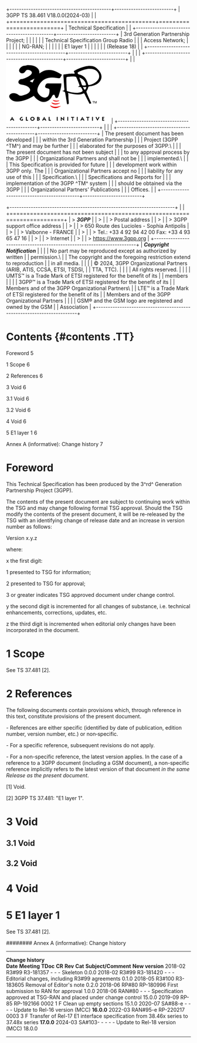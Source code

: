 +-------------------------------------------+-------------------------+
| 3GPP TS 38.461 V18.0.0(2024-03)           |                         |
+===========================================+=========================+
| Technical Specification                   |                         |
+-------------------------------------------+-------------------------+
| 3rd Generation Partnership Project;       |                         |
|                                           |                         |
| Technical Specification Group Radio       |                         |
| Access Network;                           |                         |
|                                           |                         |
| NG-RAN;                                   |                         |
|                                           |                         |
| E1 layer 1                                |                         |
|                                           |                         |
| (Release 18)                              |                         |
+-------------------------------------------+-------------------------+
|                                           |                         |
+-------------------------------------------+-------------------------+
|                                           | ![](./media/image2.png) |
+-------------------------------------------+-------------------------+
|                                           |                         |
+-------------------------------------------+-------------------------+
| The present document has been developed   |                         |
| within the 3rd Generation Partnership     |                         |
| Project (3GPP ^TM^) and may be further    |                         |
| elaborated for the purposes of 3GPP.\     |                         |
| The present document has not been subject |                         |
| to any approval process by the 3GPP       |                         |
| Organizational Partners and shall not be  |                         |
| implemented.\                             |                         |
| This Specification is provided for future |                         |
| development work within 3GPP only. The    |                         |
| Organizational Partners accept no         |                         |
| liability for any use of this             |                         |
| Specification.\                           |                         |
| Specifications and Reports for            |                         |
| implementation of the 3GPP ^TM^ system    |                         |
| should be obtained via the 3GPP           |                         |
| Organizational Partners\' Publications    |                         |
| Offices.                                  |                         |
+-------------------------------------------+-------------------------+

+----------------------------------------------------------------------+
|                                                                      |
+======================================================================+
| > ***3GPP***                                                         |
| >                                                                    |
| > Postal address                                                     |
| >                                                                    |
| > 3GPP support office address                                        |
| >                                                                    |
| > 650 Route des Lucioles - Sophia Antipolis                          |
| >                                                                    |
| > Valbonne - FRANCE                                                  |
| >                                                                    |
| > Tel.: +33 4 92 94 42 00 Fax: +33 4 93 65 47 16                     |
| >                                                                    |
| > Internet                                                           |
| >                                                                    |
| > https://www.3gpp.org                                               |
+----------------------------------------------------------------------+
| ***Copyright Notification***                                         |
|                                                                      |
| No part may be reproduced except as authorized by written            |
| permission.\                                                         |
| The copyright and the foregoing restriction extend to reproduction   |
| in all media.                                                        |
|                                                                      |
| © 2024, 3GPP Organizational Partners (ARIB, ATIS, CCSA, ETSI, TSDSI, |
| TTA, TTC).                                                           |
|                                                                      |
| All rights reserved.                                                 |
|                                                                      |
| UMTS™ is a Trade Mark of ETSI registered for the benefit of its      |
| members                                                              |
|                                                                      |
| 3GPP™ is a Trade Mark of ETSI registered for the benefit of its      |
| Members and of the 3GPP Organizational Partners\                     |
| LTE™ is a Trade Mark of ETSI registered for the benefit of its       |
| Members and of the 3GPP Organizational Partners                      |
|                                                                      |
| GSM® and the GSM logo are registered and owned by the GSM            |
| Association                                                          |
+----------------------------------------------------------------------+

 Contents {#contents .TT}
========

Foreword 5

1 Scope 6

2 References 6

3 Void 6

3.1 Void 6

3.2 Void 6

4 Void 6

5 E1 layer 1 6

Annex A (informative): Change history 7

 Foreword
========

This Technical Specification has been produced by the 3^rd^ Generation
Partnership Project (3GPP).

The contents of the present document are subject to continuing work
within the TSG and may change following formal TSG approval. Should the
TSG modify the contents of the present document, it will be re-released
by the TSG with an identifying change of release date and an increase in
version number as follows:

Version x.y.z

where:

x the first digit:

1 presented to TSG for information;

2 presented to TSG for approval;

3 or greater indicates TSG approved document under change control.

y the second digit is incremented for all changes of substance, i.e.
technical enhancements, corrections, updates, etc.

z the third digit is incremented when editorial only changes have been
incorporated in the document.

 1 Scope
=======

See TS 37.481 \[2\].

2 References
============

The following documents contain provisions which, through reference in
this text, constitute provisions of the present document.

\- References are either specific (identified by date of publication,
edition number, version number, etc.) or non‑specific.

\- For a specific reference, subsequent revisions do not apply.

\- For a non-specific reference, the latest version applies. In the case
of a reference to a 3GPP document (including a GSM document), a
non-specific reference implicitly refers to the latest version of that
document *in the same Release as the present document*.

\[1\] Void.

\[2\] 3GPP TS 37.481: \"E1 layer 1\".

3 Void
======

3.1 Void
--------

3.2 Void
--------

4 Void
======

5 E1 layer 1
============

See TS 37.481 \[2\].

######## Annex A (informative): Change history

  -------------------- ------------- ----------- -------- --------- --------- ----------------------------------------------------------------------------------- -----------------
  **Change history**                                                                                                                                              
  **Date**             **Meeting**   **TDoc**    **CR**   **Rev**   **Cat**   **Subject/Comment**                                                                 **New version**
  2018-02              R3\#99        R3-181357   \-       \-        \-        Skeleton                                                                            0.0.0
  2018-02              R3\#99        R3-181420   \-       \-        \-        Editorial changes, including R3\#99 agreements                                      0.1.0
  2018-05              R3\#100       R3-183605                                Removal of Editor\'s note                                                           0.2.0
  2018-06              RP\#80        RP-180996                                First submission to RAN for approval                                                1.0.0
  2018-06              RAN\#80                   \-       \-        \-        Specification approved at TSG-RAN and placed under change control                   15.0.0
  2019-09              RP-85         RP-192166   0002     1         F         Clean up empty sections                                                             15.1.0
  2020-07              SA\#88-e      \-          \-       \-        \-        Update to Rel-16 version (MCC)                                                      **16.0.0**
  2022-03              RAN\#95-e     RP-220217   0003     3         F         Transfer of Rel-17 E1 interface specification from 38.46x series to 37.48x series   **17.0.0**
  2024-03              SA\#103-      \-          \-       \-        \-        Update to Rel-18 version (MCC)                                                      18.0.0
  -------------------- ------------- ----------- -------- --------- --------- ----------------------------------------------------------------------------------- -----------------
